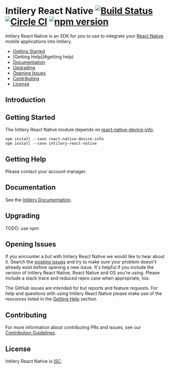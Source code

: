 # Intilery React Native [![Build Status](https://travis-ci.org/Intilery/intilery-react-native.svg?branch=master)](https://travis-ci.org/Intilery/intilery-react-native) [![Circle CI](https://circleci.com/gh/Intilery/intilery-react-native.svg?style=svg)](https://circleci.com/gh/Intilery/intilery-react-native) [![npm version](https://badge.fury.io/js/intilery-react-native.svg)](http://badge.fury.io/js/intilery-react-native)

Intilery React Native is an SDK for you to use to integrate your [React Native](https://facebook.github.io/react-native/) mobile applications into Intilery.

- [Getting Started](#getting-started)
- [Getting Help](#getting help)
- [Documentation](#documentation)
- [Upgrading](#upgrading)
- [Opening Issues](#opening-issues)
- [Contributing](#contributing)
- [License](#license)

## Introduction

## Getting Started
The Intilery React Native module depends on [react-native-device-info][rndi].

```
npm install --save react-native-device-info
npm install --save intilery-react-native
```

## Getting Help

Please contact your account manager.

## Documentation

See the [Intilery Documentation](https://docs.intilery-analytics.com).

## Upgrading

TODO: use npm

## Opening Issues

If you encounter a but with Intilery React Native we would like to hear about it. Search the [existing issues](https://github.com/Intilery/intilery-react-native/issues) and try to make sure your problem doesn't already exist before opening a new issue. It's helpful if you include the version of Intilery React Native, React Native and OS you're using. Please include a stack trace and reduced repro case when appropriate, too.

The GitHub issues are intended for but reports and feature requests. For help and questions with using Intilery React Native please make use of the resources listed in the [Getting Help](#getting-help) section. 

## Contributing

For more information about contributing PRs and issues, see our [Contribution Guidelines](https://github.com/Intilery/intilery-react-native/blob/master/CONTRIBUTING.md).

## License

Intilery React Native is [ISC](./LICENSE).


[rndi]:https://github.com/rebeccahughes/react-native-device-info
